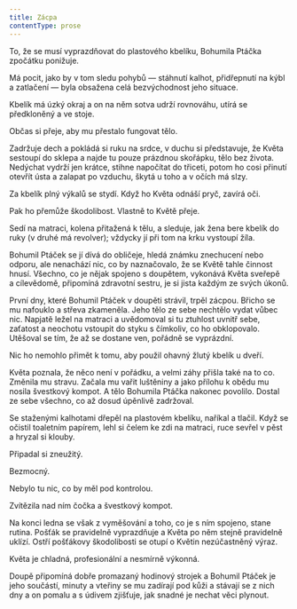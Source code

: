 ```yaml
---
title: Zácpa
contentType: prose
---
```


<section>

To, že se musí vyprazdňovat do plastového kbelíku, Bohumila Ptáčka zpočátku ponižuje.

Má pocit, jako by v tom sledu pohybů — stáhnutí kalhot, přidřepnutí na kýbl a zatlačení — byla obsažena celá bezvýchodnost jeho situace.

Kbelík má úzký okraj a on na něm sotva udrží rovnováhu, utírá se předkloněný a ve stoje.

Občas si přeje, aby mu přestalo fungovat tělo.

Zadržuje dech a pokládá si ruku na srdce, v duchu si představuje, že Květa sestoupí do sklepa a najde tu pouze prázdnou skořápku, tělo bez života. Nedýchat vydrží jen krátce, stihne napočítat do třiceti, potom ho cosi přinutí otevřít ústa a zalapat po vzduchu, škytá u toho a v očích má slzy.

Za kbelík plný výkalů se stydí. Když ho Květa odnáší pryč, zavírá oči.

Pak ho přemůže škodolibost. Vlastně to Květě přeje.

Sedí na matraci, kolena přitažená k tělu, a sleduje, jak žena bere kbelík do ruky (v druhé má revolver); vždycky jí při tom na krku vystoupí žíla.

Bohumil Ptáček se jí dívá do obličeje, hledá známku znechucení nebo odporu, ale nenachází nic, co by naznačovalo, že se Květě tahle činnost hnusí. Všechno, co je nějak spojeno s doupětem, vykonává Květa sveřepě a cílevědomě, připomíná zdravotní sestru, je si jista každým ze svých úkonů.

První dny, které Bohumil Ptáček v doupěti strávil, trpěl zácpou. Břicho se mu nafouklo a střeva zkameněla. Jeho tělo ze sebe nechtělo vydat vůbec nic. Napjatě ležel na matraci a uvědomoval si tu ztuhlost uvnitř sebe, zaťatost a neochotu vstoupit do styku s čímkoliv, co ho obklopovalo. Utěšoval se tím, že až se dostane ven, pořádně se vyprázdní.

Nic ho nemohlo přimět k tomu, aby použil ohavný žlutý kbelík u dveří.

Květa poznala, že něco není v pořádku, a velmi záhy přišla také na to co. Změnila mu stravu. Začala mu vařit luštěniny a jako přílohu k obědu mu nosila švestkový kompot. A tělo Bohumila Ptáčka nakonec povolilo. Dostal ze sebe všechno, co až dosud úpěnlivě zadržoval.

Se staženými kalhotami dřepěl na plastovém kbelíku, naříkal a tlačil. Když se očistil toaletním papírem, lehl si čelem ke zdi na matraci, ruce sevřel v pěst a hryzal si klouby.

Připadal si zneužitý.

Bezmocný.

Nebylo tu nic, co by měl pod kontrolou.

Zvítězila nad ním čočka a švestkový kompot.

Na konci ledna se však z vyměšování a toho, co je s ním spojeno, stane rutina. Pošťák se pravidelně vyprazdňuje a Květa po něm stejně pravidelně uklízí. Ostří pošťákovy škodolibosti se otupí o Květin nezúčastněný výraz.

Květa je chladná, profesionální a nesmírně výkonná.

Doupě připomíná dobře promazaný hodinový strojek a Bohumil Ptáček je jeho součástí, minuty a vteřiny se mu zadírají pod kůži a stávají se z nich dny a on pomalu a s údivem zjišťuje, jak snadné je nechat věci plynout.

</section>
